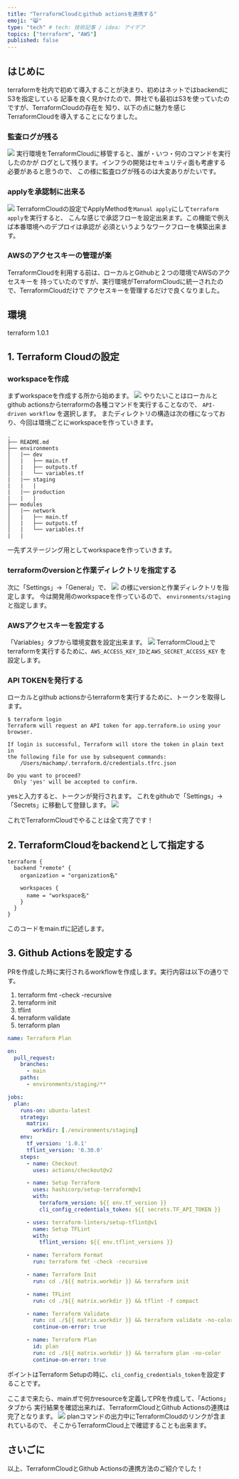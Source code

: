 ```yaml
---
title: "TerraformCloudとgithub actionsを連携する"
emoji: "😸"
type: "tech" # tech: 技術記事 / idea: アイデア
topics: ["terraform", "AWS"]
published: false
---
```


## はじめに

terraformを社内で初めて導入することが決まり、初めはネットではbackendにS3を指定している
記事を良く見かけたので、弊社でも最初はS3を使っていたのですが、TerraformCloudの存在を
知り、以下の点に魅力を感じTerraformCloudを導入することになりました。

### 監査ログが残る

![](https://storage.googleapis.com/zenn-user-upload/2cfc28fd7918a37eddf8111e.png)
実行環境をTerraformCloudに移管すると、誰が・いつ・何のコマンドを実行したのかが
ログとして残ります。インフラの開発はセキュリティ面も考慮する必要があると思うので、
この様に監査ログが残るのは大変ありがたいです。

### applyを承認制に出来る

![](https://storage.googleapis.com/zenn-user-upload/27f5a77c61a508eed8451c5c.png)
TerraformCloudの設定でApplyMethodを`Manual apply`にして`terraform apply`を実行すると、
こんな感じで承認フローを設定出来ます。この機能で例えば本番環境へのデプロイは承認が
必須というようなワークフローを構築出来ます。

### AWSのアクセスキーの管理が楽

TerraformCloudを利用する前は、ローカルとGithubと２つの環境でAWSのアクセスキーを
持っていたのですが、実行環境がTerraformCloudに統一されたので、TerraformCloudだけで
アクセスキーを管理するだけで良くなりました。

## 環境

terraform 1.0.1

## 1. Terraform Cloudの設定

### workspaceを作成

まずworkspaceを作成する所から始めます。
![](https://storage.googleapis.com/zenn-user-upload/b55135d3bb45cbfc79dcea27.png)
やりたいことはローカルとgithub actionsからterraformの各種コマンドを実行することなので、
`API-driven workflow` を選択します。
またディレクトリの構造は次の様になっており、今回は環境ごとにworkspaceを作っていきます。
```
.
├── README.md
├── environments
│   |── dev
│   |   ├── main.tf
│   |   ├── outputs.tf
│   |   └── variables.tf
|   |── staging
|   |   |
|   |── production
|   |   |
├── modules
│   |── network
│   |   ├── main.tf
│   |   ├── outputs.tf
│   |   └── variables.tf
|   |
```
一先ずステージング用としてworkspaceを作っていきます。

### terraformのversionと作業ディレクトリを指定する

次に「Settings」->「General」で、
![](https://storage.googleapis.com/zenn-user-upload/617582582c5f312f0ca17f4c.png)
の様にversionと作業ディレクトリを指定します。
今は開発用のworkspaceを作っているので、 `environments/staging` と指定します。

### AWSアクセスキーを設定する

「Variables」タブから環境変数を設定出来ます。
![](https://storage.googleapis.com/zenn-user-upload/7d19592bdb2c45dd0c202393.png)
TerraformCloud上でterraformを実行するために、`AWS_ACCESS_KEY_ID`と`AWS_SECRET_ACCESS_KEY` を設定します。

### API TOKENを発行する

ローカルとgithub actionsからterraformを実行するために、トークンを取得します。

```
$ terraform login
Terraform will request an API token for app.terraform.io using your browser.

If login is successful, Terraform will store the token in plain text in
the following file for use by subsequent commands:
    /Users/machamp/.terraform.d/credentials.tfrc.json

Do you want to proceed?
  Only 'yes' will be accepted to confirm.
```
yesと入力すると、トークンが発行されます。
これをgithubで「Settings」->「Secrets」に移動して登録します。
![](https://storage.googleapis.com/zenn-user-upload/9279d0e2b025815871a1713d.png)

これでTerraformCloudでやることは全て完了です！

## 2. TerraformCloudをbackendとして指定する

```HCL
terraform {
  backend "remote" {
    organization = "organization名"

    workspaces {
      name = "workspace名"
    }
  }
}
```
このコードをmain.tfに記述します。

## 3. Github Actionsを設定する

PRを作成した時に実行されるworkflowを作成します。実行内容は以下の通りです。

1. terraform fmt -check -recursive
2. terraform init
3. tflint
4. terraform validate
5. terraform plan

```yaml
name: Terraform Plan

on:
  pull_request:
    branches:
      - main
    paths:
      - environments/staging/**

jobs:
  plan:
    runs-on: ubuntu-latest
    strategy:
      matrix:
        workdir: [./environments/staging]
    env:
      tf_version: '1.0.1'
      tflint_version: '0.30.0'
    steps:
      - name: Checkout
        uses: actions/checkout@v2

      - name: Setup Terraform
        uses: hashicorp/setup-terraform@v1
        with:
          terraform_version: ${{ env.tf_version }}
          cli_config_credentials_token: ${{ secrets.TF_API_TOKEN }}

      - uses: terraform-linters/setup-tflint@v1
        name: Setup TFLint
        with:
          tflint_version: ${{ env.tflint_versions }}

      - name: Terraform Format
        run: terraform fmt -check -recursive

      - name: Terraform Init
        run: cd ./${{ matrix.workdir }} && terraform init

      - name: TFLint
        run: cd ./${{ matrix.workdir }} && tflint -f compact

      - name: Terraform Validate
        run: cd ./${{ matrix.workdir }} && terraform validate -no-color
        continue-on-error: true

      - name: Terraform Plan
        id: plan
        run: cd ./${{ matrix.workdir }} && terraform plan -no-color
        continue-on-error: true
```
ポイントはTerraform Setupの時に、`cli_config_credentials_token`を設定することです。

ここまで来たら、main.tfで何かresourceを定義してPRを作成して、「Actions」タブから
実行結果を確認出来れば、TerraformCloudとGithub Actionsの連携は完了となります。
![](https://storage.googleapis.com/zenn-user-upload/363aca0829239bb2dd6df63a.png)
planコマンドの出力中にTerraformCloudのリンクが含まれているので、
そこからTerraformCloud上で確認することも出来ます。

## さいごに

以上、TerraformCloudとGithub Actionsの連携方法のご紹介でした！
